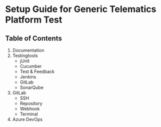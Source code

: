 # 				Setup Guide for Generic Telematics Platform Test

##				Table of Contents

1)	Documentation
2)	Testingtools
	* jUnit
	* Cucumber
	* Test & Feedback
	* Jenkins
	* GitLab
	* SonarQube
3)	GitLab
	* SSH
	* Repository
	* Webhook 
	* Terminal 
4) 	Azure DevOps


